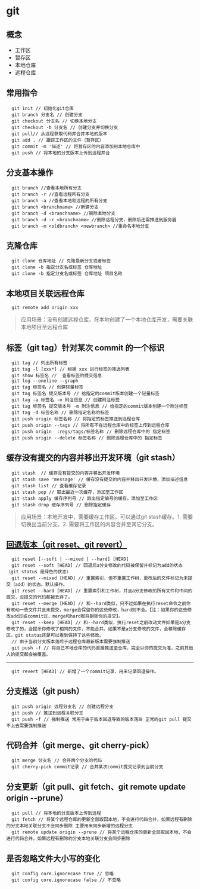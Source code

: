 # git
## 概念
- 工作区
- 暂存区
- 本地仓库
- 远程仓库
## 常用指令
```
  git init // 初始化git仓库
  git branch 分支名 // 创建分支
  git checkout 分支名 // 切换本地分支
  git checkout -b 分支名 // 创建分支并切换分支 
  git pull// 从远程获取代码并合并本地的版本
  git add . // 跟踪工作区的文件（暂存区）
  git commit -m '描述' // 将暂存区的内容添加到本地仓库中
  git push // 将本地的分支版本上传到远程并合
```
## 分支基本操作
```
  git branch //查看本地所有分支 
  git branch -r //查看远程所有分支
  git branch -a //查看本地和远程的所有分支
  git branch <branchname> //新建分支
  git branch -d <branchname> //删除本地分支
  git branch -d -r <branchname> //删除远程分支，删除后还需推送到服务器
  git branch -m <oldbranch> <newbranch> //重命名本地分支
```
## 克隆仓库
```
  git clone 仓库地址 // 克隆最新分支或者标签
  git clone -b 指定分支名或标签 仓库地址
  git clone -b 指定分支名或标签 仓库地址 项目名称

```

## 本地项目关联远程仓库
```
  git remote add origin xxx
```
> 应用场景：没有创建远程仓库，在本地创建了一个本地仓库开发，需要关联本地项目至远程仓库
## 标签（git tag）针对某次 commit 的一个标识
```
  git tag // 列出所有标签
  git tag -l [xxx*] // 根据 xxx 进行标签的筛选列表
  git show 标签名 //  查看标签的提交信息
  git log --oneline --graph
  git tag 标签名 // 创建轻量标签
  git tag 标签名 提交版本号 // 给指定的commit版本创建一个轻量标签
  git tag -a 标签名 -m 附注信息 // 创建附注标签
  git tag 标签名 提交版本号 -m 附注信息 // 给指定的commit版本创建一个附注标签
  git tag -d 标签名称 // 删除指定名称的标签
  git push origin 标签名称 // 将指定的标签推送到远程仓库
  git push origin --tags // 将所有不在远程仓库中的标签上传到远程仓库
  git push origin  :regs/tags/标签名称 // 删除远程仓库中的 指定标签
  git push origin --delete 标签名称 // 删除远程仓库中的 指定标签
```
## 缓存没有提交的内容并移出开发环境（git stash）
```
  git stash  // 缓存没有提交的内容并移出开发环境
  git stash save 'message' // 缓存没有提交的内容并移出开发环境，添加描述信息
  git stash list // 查看缓存记录
  git stash pop // 取出最近一次缓存，添加至工作区
  git stash apply 缓存序列号 // 取出指定编号的缓存，添加至工作区
  git stash drop 缓存序列号 // 删除指定缓存
```
> 应用场景：本地开发中，需要缓存工作区，可以通过git stash缓存。1. 需要切换出当前分支。2. 需要将工作区的内容合并至其它分支。
## [回退版本（git reset、git revert）](https://juejin.cn/post/6844903614767448072)
```
  git reset [--soft | --mixed | --hard] [HEAD] 
  git reset --soft [HEAD] // 回退后a分支修改的代码被保留并标记为add的状态（git status 是绿色的状态）
  git reset --mixed [HEAD] // 重置索引，但不重置工作树，更改后的文件标记为未提交（add）的状态。默认操作。
  git reset --hard [HEAD] // 重置索引和工作树，并且a分支修改的所有文件和中间的提交，没提交的代码都被丢弃了。
  git reset --merge [HEAD] // 和--hard类似，只不过如果在执行reset命令之前你有改动一些文件并且未提交，merge会保留你的这些修改，hard则不会。【注：如果你的这些修改add过或commit过，merge和hard都将删除你的提交】。
  git reset --keep [HEAD] // 和--hard类似，执行reset之前改动文件如果是a分支修改了的，会提示你修改了相同的文件，不能合并。如果不是a分支修改的文件，会移除缓存区。git status还是可以看到保持了这些修改。
  // 由于当前分支版本落后于远程仓库最新版本需要强制推送
  git push -f // 将自己本地仓库的代码直接推送至仓库，完全以你的提交为准，之前其他人的提交都会被覆盖。
```
---
```
  git revert [HEAD] // 新增了一个commit记录，用来记录回退操作。
```
## 分支推送（git push）
```
  git push origin 远程分支名 // 创建远程分支 
  git push // 推送到远程关联分支
  git push -f // 强制推送 常用于由于版本回退导致的版本落后 正常的git pull 提交不上去需要强制推送
```
## 代码合并（git merge、git cherry-pick）
```
  git merge 分支名 // 合并两个分支的代码
  git cherry-pick commit记录 // 合并某次commit提交记录到当前分支
```
## 分支更新（git pull、git fetch、git remote update origin --prune）
```
  git pull // 将本地的分支版本上传到远程
  git fetch // 将某个远程仓库的更新全部取回本地，不会进行代码合并，如果远程有删除的分支本地关联分支不会同步删除 主要用来同步新增的远程分支
  git remote update origin --prune // 将某个远程仓库的更新全部取回本地，不会进行代码合并，如果远程有删除的分支本地关联分支会同步删除
```
## 是否忽略文件大小写的变化
```
  git config core.ignorecase true // 忽略
  git config core.ignorecase false // 不忽略
```
